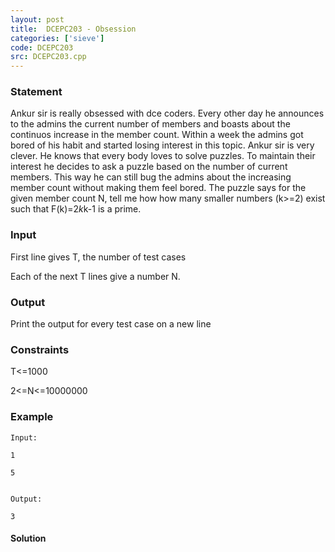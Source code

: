 ```yaml
---
layout: post
title:  DCEPC203 - Obsession
categories: ['sieve']
code: DCEPC203
src: DCEPC203.cpp
---
```


### **Statement**

Ankur sir is really obsessed with dce coders. Every other day he announces to
the admins the current number of members and boasts about the continuos
increase in the member count. Within a week the admins got bored of his habit
and started losing interest in this topic. Ankur sir is very clever. He knows
that every body loves to solve puzzles. To maintain their interest he decides
to ask a puzzle based on the number of current members. This way he can still
bug the admins about the increasing member count without making them feel
bored. The puzzle says for the given member count N, tell me how how many
smaller numbers (k>=2) exist such that F(k)=2*k*k-1 is a prime.

### Input

First line gives T, the number of test cases

Each of the next T lines give a number N.

### Output

Print the output for every test case on a new line

### Constraints

T<=1000

2<=N<=10000000

### Example

    
    
    Input:
    1
    5
    
    
    Output:
    3



#### **Solution**



